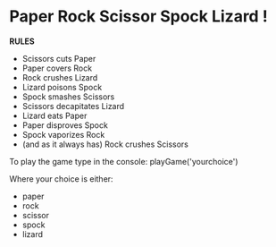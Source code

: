 # Paper Rock Scissor Spock Lizard ! 

**RULES**
- Scissors cuts Paper
- Paper covers Rock
- Rock crushes Lizard
- Lizard poisons Spock
- Spock smashes Scissors
- Scissors decapitates Lizard
- Lizard eats Paper
- Paper disproves Spock
- Spock vaporizes Rock
- (and as it always has) Rock crushes Scissors



To play the game type in the console: playGame('yourchoice') 

Where your choice is either: 
- paper
- rock
- scissor
- spock
- lizard





